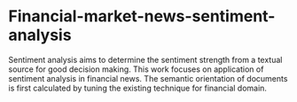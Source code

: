 # Financial-market-news-sentiment-analysis
Sentiment analysis aims to determine the sentiment strength from a textual source for good decision making. This work focuses on application of sentiment analysis in financial news. The semantic orientation of documents is first calculated by tuning the existing technique for financial domain.
